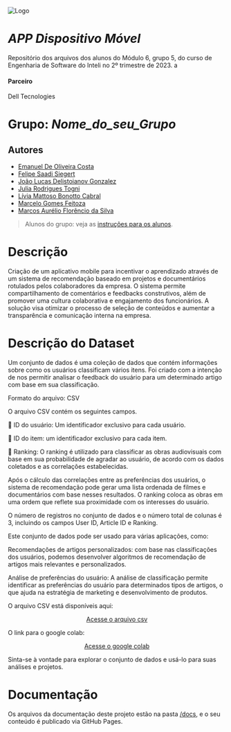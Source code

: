 ![Logo](https://s3.amazonaws.com/julia.togni-bucket-teste/Grupo+5-banner.png)


# _APP Dispositivo Móvel_


Repositório dos arquivos dos alunos do Módulo 6, grupo 5, do curso de Engenharia de Software do Inteli no 2º trimestre de 2023.
a


#### Parceiro


Dell Tecnologies


# Grupo: _Nome_do_seu_Grupo_


## Autores


- [Emanuel De Oliveira Costa](https://www.linkedin.com/in/emanuel-45b637185/)
- [Felipe Saadi Siegert](https://www.linkedin.com/in/felipe-saadi/)
- [João Lucas Delistoianov Gonzalez](https://www.linkedin.com/in/jo%C3%A3o-lucas-gonzalez/)
- [Julia Rodrigues Togni](https://www.linkedin.com/in/julia-togni/)
- [Lívia Mattoso Bonotto Cabral](https://www.linkedin.com/in/l%C3%ADvia-bonotto-9064641a3/)
- [Marcelo Gomes Feitoza](https://www.linkedin.com/in/marcelofeitoza7/)
- [Marcos Aurélio Florêncio da Silva](https://www.linkedin.com/in/marcos-florencio-n/)


> Alunos do grupo: veja as [instruções para os alunos](LEIAME_aluno.md).


# Descrição


Criação de um aplicativo mobile para incentivar o aprendizado através de um sistema de recomendação baseado em projetos e documentários rotulados pelos colaboradores da empresa. O sistema permite compartilhamento de comentários e feedbacks construtivos, além de promover uma cultura colaborativa e engajamento dos funcionários. A solução visa otimizar o processo de seleção de conteúdos e aumentar a transparência e comunicação interna na empresa.


# Descrição do Dataset


 Um conjunto de dados é uma coleção de dados que contém informações sobre como os usuários classificam vários itens. Foi criado com a intenção de nos permitir analisar o feedback do usuário para um determinado artigo com base em sua classificação.
 
Formato do arquivo: CSV


 O arquivo CSV contém os seguintes campos.


 🔢 ID do usuário: Um identificador exclusivo para cada usuário.
 
 🔢 ID do item: um identificador exclusivo para cada item.
 
 🔢 Ranking: O ranking é utilizado para classificar as obras audiovisuais com base em sua probabilidade de agradar ao usuário, de acordo com os dados coletados e as correlações estabelecidas.

Após o cálculo das correlações entre as preferências dos usuários, o sistema de recomendação pode gerar uma lista ordenada de filmes e documentários com base nesses resultados. O ranking coloca as obras em uma ordem que reflete sua proximidade com os interesses do usuário.

O número de registros no conjunto de dados  e o número total de colunas é 3, incluindo os campos User ID, Article ID e Ranking.


Este conjunto de dados pode ser usado para várias aplicações, como:


 Recomendações de artigos personalizados: com base nas classificações dos usuários, podemos desenvolver algoritmos de recomendação de artigos mais relevantes e personalizados.
 
 Análise de preferências do usuário: A análise de classificação permite identificar as preferências do usuário para determinados tipos de artigos, o que ajuda na estratégia de marketing e desenvolvimento de produtos.
 
O arquivo CSV está disponíveis aqui:<center>
<a href="https://drive.google.com/file/d/1YV9u_PUXt-h4qktCDVcy1PPwReQpHPpp/view?usp=share_link">
  Acesse o arquivo csv
</a>
</center>

O link para o google colab:<center>
<a href="https://drive.google.com/file/d/1GHSx6t2voZdiooZHliRu2iUvtLQu2D4H/view?usp=sharing">
  Acesse o google colab
</a>
</center>


Sinta-se à vontade para explorar o conjunto de dados e usá-lo para suas análises e projetos.


# Documentação


Os arquivos da documentação deste projeto estão na pasta [/docs](/docs), e o seu conteúdo é publicado via GitHub Pages.



